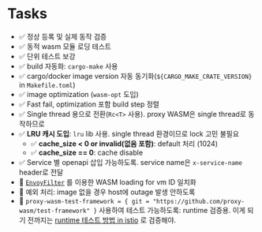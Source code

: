 # Tasks

- ✅ 정상 등록 및 실제 동작 검증
- ✅ 동적 wasm 모듈 로딩 테스트
- ✅ 단위 테스트 보강
- ✅ build 자동화: `cargo-make` 사용
- ✅ cargo/docker image version 자동 동기화(`${CARGO_MAKE_CRATE_VERSION}` in `Makefile.toml`)
- ✅ image optimization (`wasm-opt` 도입)
- ✅ Fast fail, optimization 포함 build step 정렬
- ✅ Single thread 용으로 전환(`Rc<T>` 사용). proxy WASM은 single thread로 동작하므로
- ✅ **LRU 캐시 도입**: `lru` lib 사용. single thread 환경이므로 lock 고민 불필요
	- ✅ **cache_size < 0 or invalid(없음 포함)**: default 처리 (1024)
	- ✅ **cache_size == 0**: cache disable
- ✅ Service 별 openapi 삽입 가능하도록. service name은 `x-service-name` header로 전달
- 🚧 [`EnvoyFilter`](https://istio.io/v1.11/docs/ops/configuration/extensibility/wasm-module-distribution/) 를 이용한 WASM loading for vm ID 일치화
- 🚧 예외 처리: image 없을 경우 host에 outage 발생 안하도록
- 🚧 `proxy-wasm-test-framework = { git = "https://github.com/proxy-wasm/test-framework" }` 사용하여 테스트 가능하도록: runtime 검증용. 이게 되기 전까지는 [runtime 테스트 방법 in istio](#runtime-테스트-방법-in-istio) 로 검증해야.
